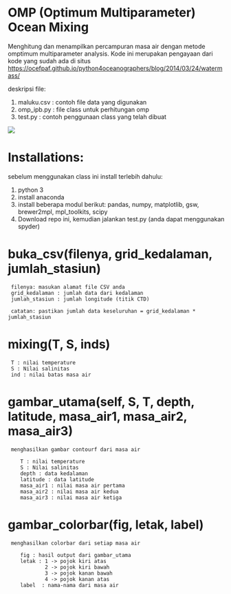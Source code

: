 # OMP (Optimum Multiparameter) Ocean Mixing
Menghitung dan menampilkan percampuran masa air dengan metode omptimum multiparameter analysis. Kode ini merupakan pengayaan dari kode yang sudah ada di situs  https://ocefpaf.github.io/python4oceanographers/blog/2014/03/24/watermass/ 

deskripsi file:
1. maluku.csv : contoh file data yang digunakan
2. omp_ipb.py : file class untuk perhitungan omp
3. test.py    : contoh penggunaan class yang telah dibuat

![](https://github.com/iqbalipb/OMP-Ocean-Mixing/blob/master/omp_maluku.png)

# Installations:
sebelum menggunakan class ini install terlebih dahulu:
1. python 3
2. install anaconda
3. install beberapa modul berikut: pandas, numpy, matplotlib, gsw, brewer2mpl, mpl_toolkits, scipy
4. Download repo ini, kemudian jalankan test.py (anda dapat menggunakan spyder)

  # buka_csv(filenya, grid_kedalaman, jumlah_stasiun)
 
     filenya: masukan alamat file CSV anda
     grid_kedalaman : jumlah data dari kedalaman
     jumlah_stasiun : jumlah longitude (titik CTD)
     
     catatan: pastikan jumlah data keseluruhan = grid_kedalaman * jumlah_stasiun
 
   # mixing(T, S, inds)
   
     T : nilai temperature
     S : Nilai salinitas
     ind : nilai batas masa air
     
   # gambar_utama(self, S, T, depth, latitude, masa_air1, masa_air2, masa_air3)
     menghasilkan gambar contourf dari masa air
     
        T : nilai temperature
        S : Nilai salinitas
        depth : data kedalaman
        latitude : data latitude
        masa_air1 : nilai masa air pertama
        masa_air2 : nilai masa air kedua
        masa_air3 : nilai masa air ketiga
       
   # gambar_colorbar(fig, letak, label)
     menghasilkan colorbar dari setiap masa air
     
        fig : hasil output dari gambar_utama
        letak : 1 -> pojok kiri atas
                2 -> pojok kiri bawah
                3 -> pojok kanan bawah
                4 -> pojok kanan atas
        label  : nama-nama dari masa air
 
